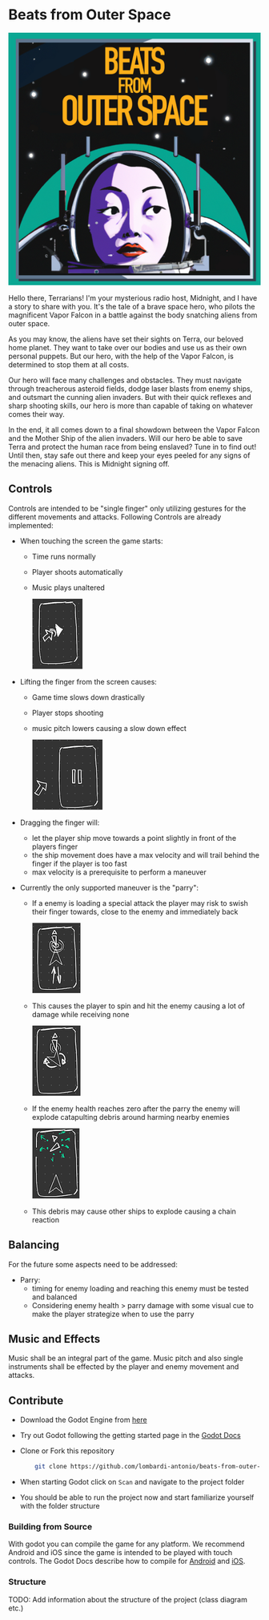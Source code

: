 # Beats from Outer Space

![Beats from Outer Space](assets/PlaceholderBFOS.png)

Hello there, Terrarians!
I'm your mysterious radio host, Midnight, and I have a story to share with you.
It's the tale of a brave space hero, who pilots the magnificent Vapor Falcon in a battle against the body snatching aliens from outer space.

As you may know, the aliens have set their sights on Terra, our beloved home planet.
They want to take over our bodies and use us as their own personal puppets.
But our hero, with the help of the Vapor Falcon, is determined to stop them at all costs.

Our hero will face many challenges and obstacles.
They must navigate through treacherous asteroid fields, dodge laser blasts from enemy ships, and outsmart the cunning alien invaders.
But with their quick reflexes and sharp shooting skills, our hero is more than capable of taking on whatever comes their way.

In the end, it all comes down to a final showdown between the Vapor Falcon and the Mother Ship of the alien invaders.
Will our hero be able to save Terra and protect the human race from being enslaved?
Tune in to find out!
Until then, stay safe out there and keep your eyes peeled for any signs of the menacing aliens.
This is Midnight signing off.

## Controls

Controls are intended to be "single finger" only utilizing gestures for the different movements and attacks.
Following Controls are already implemented:

- When touching the screen the game starts:
  - Time runs normally
  - Player shoots automatically
  - Music plays unaltered

    ![Touching the Screen](assets/controls/TouchingTheScreen.png)

- Lifting the finger from the screen causes:
  - Game time slows down drastically
  - Player stops shooting
  - music pitch lowers causing a slow down effect

    ![Touching the Screen](assets/controls/LiftTheFinger.png)

- Dragging the finger will:
  - let the player ship move towards a point slightly in front of the players finger
  - the ship movement does have a max velocity and will trail behind the finger if the player is too fast
  - max velocity is a prerequisite to perform a maneuver

- Currently the only supported maneuver is the "parry":
  - If a enemy is loading a special attack the player may risk to swish their finger towards, close to the enemy and immediately back

    ![Prepare Parry](assets/controls/PrepareParry.png)

  - This causes the player to spin and hit the enemy causing a lot of damage while receiving none

    ![Perform Parry](assets/controls/PerformParry.png)

  - If the enemy health reaches zero after the parry the enemy will explode catapulting debris around harming nearby enemies

    ![After Parry](assets/controls/AfterParry.png)

  - This debris may cause other ships to explode causing a chain reaction

## Balancing

For the future some aspects need to be addressed:

- Parry:
  - timing for enemy loading and reaching this enemy must be tested and balanced
  - Considering enemy health > parry damage with some visual cue to make the player strategize when to use the parry

## Music and Effects

Music shall be an integral part of the game.
Music pitch and also single instruments shall be effected by the player and enemy movement and attacks.

## Contribute

- Download the Godot Engine from [here](https://godotengine.org)
- Try out Godot following the getting started page in the [Godot Docs](https://docs.godotengine.org/en/stable/getting_started/step_by_step/index.html)
- Clone or Fork this repository

    ```bash
        git clone https://github.com/lombardi-antonio/beats-from-outer-space.git path/to/desired/folder
    ```

- When starting Godot click on ```Scan``` and navigate to the project folder
- You should be able to run the project now and start familiarize yourself with the folder structure

### Building from Source

With godot you can compile the game for any platform.
We recommend Android and iOS since the game is intended to be played with touch controls.
The Godot Docs describe how to compile for [Android](https://docs.godotengine.org/en/stable/development/compiling/compiling_for_android.html) and [iOS](https://docs.godotengine.org/en/stable/development/compiling/compiling_for_ios.html).

### Structure

TODO: Add information about the structure of the project (class diagram etc.)
